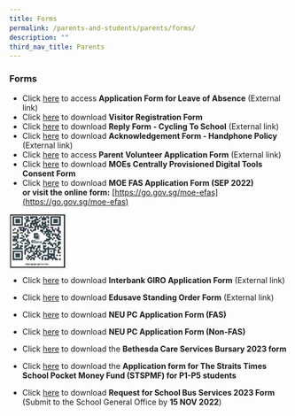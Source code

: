 ```yaml
---
title: Forms
permalink: /parents-and-students/parents/forms/
description: ""
third_nav_title: Parents
---
```

### **Forms**
*   Click [here](https://form.gov.sg/60b992bd50154500128a20a4) to access **Application Form for Leave of Absence** (External link)
*   Click [here](https://drive.google.com/file/d/1lNKA2z-5uJ-2dyf443pZ_M2CJBsOdi_K/view) to download **Visitor Registration Form**
*   Click [here](https://forms.moe.edu.sg/forms/vjpl6o) to download **Reply Form - Cycling To School** (External link)
*   Click [here](https://forms.moe.edu.sg/forms/JmVlWo) to download **Acknowledgement Form - Handphone Policy** (External link)
*   Click [here](https://form.gov.sg/634f7b32d25d7f0012ff9f93) to access **Parent Volunteer Application Form** (External link)
*   Click [here](https://drive.google.com/file/d/10GgJYA4AzGqNVvSQou3ZM87Sx6qtNnyO/view) to download **MOEs Centrally Provisioned Digital Tools Consent Form**
*   Click [here](https://drive.google.com/file/d/1uLPhNXXhnJWm3tYGBanYwzUbO4SmA3rB/view) to download **MOE FAS Application Form (SEP 2022)** <br>**or visit the online form:** [https://go.gov.sg/moe-efas](https://go.gov.sg/moe-efas)

<img src="/images/Parent/Form/formsqr.png" style="width:20%" align="left">
<br clear="left">

*   Click [here](https://drive.google.com/file/d/1zTvhns3m7FHupjpyLO6UQypf_9WGPFDq/view) to download **Interbank GIRO Application Form** (External link)
*   Click [here](https://drive.google.com/file/d/1LNV_xMMB4fvwl6UWeh8oR87MQ2W5vcWs/view?) to download **Edusave Standing Order Form** (External link)
*   Click [here](https://drive.google.com/file/d/1-iDk4QrK3LvImSpVd-Xu9xs-GNvgVxHd/view) to download **NEU PC Application Form (FAS)**
*   Click [here](https://drive.google.com/file/d/1YamrLgMSUDueOKgGTEcRnXYShZcBPDUJ/view) to download **NEU PC Application Form (Non-FAS)**

* Click [here](https://drive.google.com/file/d/1UxBL0S-PmOrOJazaS-dsksx_2OJRpA9e/view) to download the **Bethesda Care Services Bursary 2023 form**
* Click [here](https://drive.google.com/file/d/1iYY57MyNS3PR9Gxn0MQsofTXzcJuw8FC/view) to download the **Application form for The Straits Times School Pocket Money Fund (STSPMF) for P1-P5 students**
*   Click [here](https://drive.google.com/file/d/1qnc8Kmu379RGQILT6lSl9yHFZNIABv6r/view) to download **Request for School Bus Services 2023 Form** (Submit to the School General Office by **15 NOV 2022**)